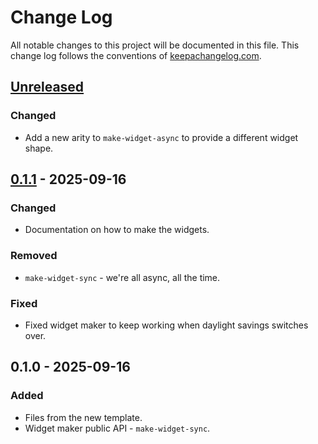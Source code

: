 # Change Log
All notable changes to this project will be documented in this file. This change log follows the conventions of [keepachangelog.com](http://keepachangelog.com/).

## [Unreleased]
### Changed
- Add a new arity to `make-widget-async` to provide a different widget shape.

## [0.1.1] - 2025-09-16
### Changed
- Documentation on how to make the widgets.

### Removed
- `make-widget-sync` - we're all async, all the time.

### Fixed
- Fixed widget maker to keep working when daylight savings switches over.

## 0.1.0 - 2025-09-16
### Added
- Files from the new template.
- Widget maker public API - `make-widget-sync`.

[Unreleased]: https://sourcehost.site/your-name/g/compare/0.1.1...HEAD
[0.1.1]: https://sourcehost.site/your-name/g/compare/0.1.0...0.1.1
